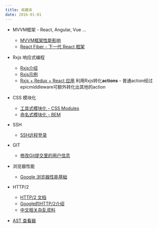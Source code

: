 ```yaml
---
title: 收藏夹
date: 2016-01-01
---
```


<!-- more -->

- MVVM框架 - React, Angular, Vue ...
    - [MVVM框架性能影响](https://www.zhihu.com/question/31809713/answer/53544875) 
    - [React Fiber - 下一代 React 框架](http://isfiberreadyyet.com/) 
- Rxjs 响应式编程
    - [Rxjs介绍](https://zhuanlan.zhihu.com/p/23305264)
    - [Rxjs示例](https://github.com/Brooooooklyn/learning-rxjs)
    - [Rxjs + Redux + React 应用](https://zhuanlan.zhihu.com/p/24263212) 利用Rxjs转化**actions** - 普通action经过epicmiddleware可额外转化出其他的action
- CSS 模块化
    - [工具式模块化 - CSS Modules](https://github.com/css-modules/css-modules)
    - [命名式模块化 - BEM](https://en.bem.info/)
- SSH
    - [SSH远程登录](http://www.ruanyifeng.com/blog/2011/12/ssh_remote_login.html)
- GIT
    - [修改Git提交里的用户信息](https://help.github.com/articles/changing-author-info/)
- 浏览器性能 
    - [Google 浏览器性能基础](https://developers.google.com/web/fundamentals/performance/)
- HTTP/2
  - [HTTP/2 文档](https://http2.github.io/)
  - [Google的HTTP/2介绍](https://developers.google.com/web/fundamentals/performance/http2/?hl=zh-cn)
  - [中文相关杂乱资料](https://imququ.com/post/http2-resource.html)
  
 - [AST 查看器](https://astexplorer.net/)
